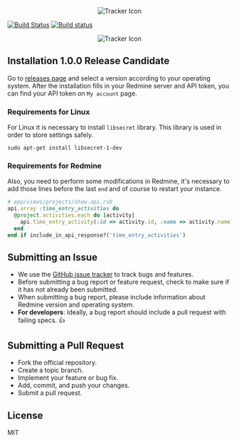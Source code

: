<p align="center">
    <img src="https://raw.githubusercontent.com/eManPrague/redmine_tracker/master/readme/background.png" alt="Tracker Icon" align="center" />
</p>

[![Build Status](https://travis-ci.org/eManPrague/redmine_tracker.svg?branch=master)](https://travis-ci.org/eManPrague/redmine_tracker) [![Build status](https://ci.appveyor.com/api/projects/status/9ilogepvjtcvbxco?svg=true)](https://ci.appveyor.com/project/Strnadj/redmine-tracker-f1d7n)

<p align="center">
    <img src="https://raw.githubusercontent.com/eManPrague/redmine_tracker/master/readme/screenshots.png" alt="Tracker Icon" align="center" />
</p>

## Installation 1.0.0 Release Candidate

Go to [releases page](https://github.com/eManPrague/redmine_tracker/releases) and select a version according to your operating system. After the installation fills in your Redmine server and API token, you can find your API token on `My account` page.

### Requirements for Linux

For Linux it is necessary to install `libsecret` library. This library is used in order to store settings safely.

```
sudo apt-get install libsecret-1-dev
```

### Requirements for Redmine

Also, you need to perform some modifications in Redmine, it's necessary to add those lines before the last `end` and of course to restart your instance.

```ruby
# app/views/projects/show.api.rsb
api.array :time_entry_activities do
  @project.activities.each do |activity|
    api.time_entry_activity(:id => activity.id, :name => activity.name)
  end
end if include_in_api_response?('time_entry_activities')

```

## Submitting an Issue

* We use the [GitHub issue tracker](https://github.com/eManPrague/redmine_tracker/issues) to track bugs and features.
* Before submitting a bug report or feature request, check to make sure if it has not already been submitted.
* When submitting a bug report, please include information about Redmine version and operating system.
* **For developers**: Ideally, a bug report should include a pull request with failing specs. :+1:

## Submitting a Pull Request

* Fork the official repository.
* Create a topic branch.
* Implement your feature or bug fix.
* Add, commit, and push your changes.
* Submit a pull request.

## License

MIT
